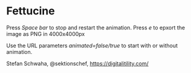 # Fettucine



Press *Space bar* to stop and restart the animation.
Press *e* to epxort the image as PNG in 4000x4000px

Use the URL parameters *animated=false/true* to start with or without animation.

Stefan Schwaha, @sektionschef, https://digitalitility.com/
